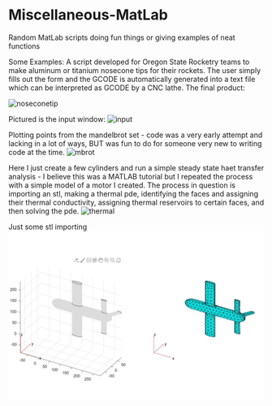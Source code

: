 # Miscellaneous-MatLab
Random MatLab scripts doing fun things or giving examples of neat functions

Some Examples:
A script developed for Oregon State Rocketry teams to make aluminum or titanium nosecone tips for their rockets.
The user simply fills out the form and the GCODE is automatically generated into a text file which can be interpreted as GCODE by a CNC lathe.
The final product:

![noseconetip](https://github.com/fernancode/Miscellaneous-MatLab/blob/master/nosecone.gif)

Pictured is the input window:
![input](https://github.com/fernancode/Miscellaneous-MatLab/blob/master/screencap2.JPG)



Plotting points from the mandelbrot set - code was a very early attempt and lacking in a lot of ways, BUT was fun to do for someone very new to writing code at the time.
![mbrot](https://github.com/fernancode/Miscellaneous-MatLab/blob/master/screencap1.JPG)

Here I just create a few cylinders and run a simple steady state haet transfer analysis - I believe this was a MATLAB tutorial but I repeated the process with a simple model of a motor I created. The process in question is importing an stl, making a thermal pde, identifying the faces and assigning their thermal conductivity, assigning thermal reservoirs to certain faces, and then solving the pde.
![thermal](https://github.com/fernancode/Miscellaneous-MatLab/blob/master/screencap4.JPG)

Just some stl importing
![STL](https://github.com/delafern/Miscellaneous-MatLab/blob/master/screencap3.JPG)
